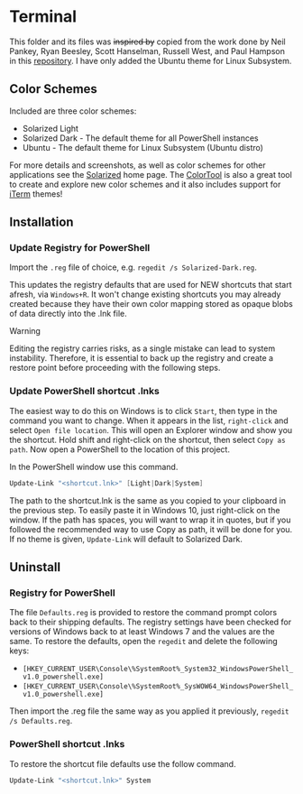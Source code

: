 # Terminal

This folder and its files was ~~inspired by~~ copied from the work done by Neil Pankey, Ryan Beesley, Scott Hanselman, Russell West, and Paul Hampson in this [repository](https://github.com/neilpa/cmd-colors-solarized). I have only added the Ubuntu theme for Linux Subsystem.

## Color Schemes

Included are three color schemes:

* Solarized Light
* Solarized Dark - The default theme for all PowerShell instances
* Ubuntu - The default theme for Linux Subsystem (Ubuntu distro)

For more details and screenshots, as well as color schemes for other applications see the [Solarized](https://ethanschoonover.com/solarized) home page. The [ColorTool](https://github.com/Microsoft/Terminal/tree/master/src/tools/ColorTool) is also a great tool to create and explore new color schemes and it also  includes support for [iTerm](https://github.com/mbadolato/iTerm2-Color-Schemes) themes!

## Installation

### Update Registry for PowerShell

Import the `.reg` file of choice, e.g. `regedit /s Solarized-Dark.reg`.

This updates the registry defaults that are used for NEW shortcuts that start afresh, via `Windows+R`. It won't change existing shortcuts you may already created because they have their own color mapping stored as opaque blobs of data directly into the .lnk file.

>[!WARNING]
> Editing the registry carries risks, as a single mistake can lead to system instability. Therefore, it is essential to back up the registry and create a restore point before proceeding with the following steps.

### Update PowerShell shortcut .lnks

The easiest way to do this on Windows is to click `Start`, then type in the command you want to change. When it appears in the list, `right-click` and select `Open file location`. This will open an Explorer window and show you the shortcut. Hold shift and right-click on the shortcut, then select `Copy as path`. Now open a PowerShell to the location of this project.

In the PowerShell window use this command.

```PowerShell
Update-Link "<shortcut.lnk>" [Light|Dark|System]
```

The path to the shortcut.lnk is the same as you copied to your clipboard in the previous step. To easily paste it in Windows 10, just right-click on the window. If the path has spaces, you will want to wrap it in quotes, but if you followed the recommended way to use Copy as path, it will be done for you. If no theme is given, `Update-Link` will default to Solarized Dark.

## Uninstall

### Registry for PowerShell

The file `Defaults.reg` is provided to restore the command prompt colors back to their shipping defaults. The registry settings have been checked for versions of Windows back to at least Windows 7 and the values are the same. To restore the defaults, open the `regedit` and delete the following keys:

* `[HKEY_CURRENT_USER\Console\%SystemRoot%_System32_WindowsPowerShell_v1.0_powershell.exe]`
* `[HKEY_CURRENT_USER\Console\%SystemRoot%_SysWOW64_WindowsPowerShell_v1.0_powershell.exe]`

Then import the .reg file the same way as you applied it previously, `regedit /s Defaults.reg`.

### PowerShell shortcut .lnks

To restore the shortcut file defaults use the follow command.

```PowerShell
Update-Link "<shortcut.lnk>" System
```
